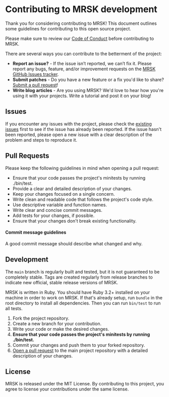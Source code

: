 # Contributing to MRSK development

Thank you for considering contributing to MRSK! This document outlines some guidelines for contributing to this open source project.

Please make sure to review our [Code of Conduct](CODE_OF_CONDUCT.md) before contributing to MRSK.

There are several ways you can contribute to the betterment of the project:

- **Report an issue?** - If the issue isn’t reported, we can’t fix it. Please report any bugs, feature, and/or improvement requests on the [MRSK GitHub Issues tracker](https://github.com/mrsked/pnmx/issues).
- **Submit patches** - Do you have a new feature or a fix you'd like to share? [Submit a pull request](https://github.com/mrsked/pnmx/pulls)!
- **Write blog articles** - Are you using MRSK? We'd love to hear how you're using it with your projects. Write a tutorial and post it on your blog!

## Issues

If you encounter any issues with the project, please check the [existing issues](https://github.com/mrsked/pnmx/issues) first to see if the issue has already been reported. If the issue hasn't been reported, please open a new issue with a clear description of the problem and steps to reproduce it.

## Pull Requests

Please keep the following guidelines in mind when opening a pull request:

- Ensure that your code passes the project's minitests by running ./bin/test.
- Provide a clear and detailed description of your changes.
- Keep your changes focused on a single concern.
- Write clean and readable code that follows the project's code style.
- Use descriptive variable and function names.
- Write clear and concise commit messages.
- Add tests for your changes, if possible.
- Ensure that your changes don't break existing functionality.

#### Commit message guidelines

A good commit message should describe what changed and why.

## Development

The `main` branch is regularly built and tested, but it is not guaranteed to be completely stable. Tags are created regularly from release branches to indicate new official, stable release versions of MRSK.

MRSK is written in Ruby. You should have Ruby 3.2+ installed on your machine in order to work on MRSK. If that's already setup, run `bundle` in the root directory to install all dependencies. Then you can run `bin/test` to run all tests.

1. Fork the project repository.
2. Create a new branch for your contribution.
3. Write your code or make the desired changes.
4. **Ensure that your code passes the project's minitests by running ./bin/test.**
5. Commit your changes and push them to your forked repository.
6. [Open a pull request](https://github.com/mrsked/pnmx/pulls) to the main project repository with a detailed description of your changes.

## License

MRSK is released under the MIT License. By contributing to this project, you agree to license your contributions under the same license.
